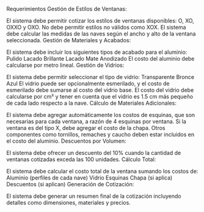 Requerimientos
Gestión de Estilos de Ventanas:

El sistema debe permitir cotizar los estilos de ventanas disponibles: O, XO, OXXO y OXO.
No debe permitir estilos no válidos como XOX.
El sistema debe calcular las medidas de las naves según el ancho y alto de la ventana seleccionada.
Gestión de Materiales y Acabados:

El sistema debe incluir los siguientes tipos de acabado para el aluminio:
Pulido
Lacado Brillante
Lacado Mate
Anodizado
El costo del aluminio debe calcularse por metro lineal.
Gestión de Vidrios:

El sistema debe permitir seleccionar el tipo de vidrio:
Transparente
Bronce
Azul
El vidrio puede ser opcionalmente esmerilado, y el costo de esmerilado debe sumarse al costo del vidrio base.
El costo del vidrio debe calcularse por cm² y tener en cuenta que el vidrio es 1.5 cm más pequeño de cada lado respecto a la nave.
Cálculo de Materiales Adicionales:

El sistema debe agregar automáticamente los costos de esquinas, que son necesarias para cada ventana, a razón de 4 esquinas por ventana.
Si la ventana es del tipo X, debe agregar el costo de la chapa.
Otros componentes como tornillos, remaches y caucho deben estar incluidos en el costo del aluminio.
Descuentos por Volumen:

El sistema debe ofrecer un descuento del 10% cuando la cantidad de ventanas cotizadas exceda las 100 unidades.
Cálculo Total:

El sistema debe calcular el costo total de la ventana sumando los costos de:
Aluminio (perfiles de cada nave)
Vidrio
Esquinas
Chapa (si aplica)
Descuentos (si aplican)
Generación de Cotización:

El sistema debe generar un resumen final de la cotización incluyendo detalles como dimensiones, materiales y precios.

